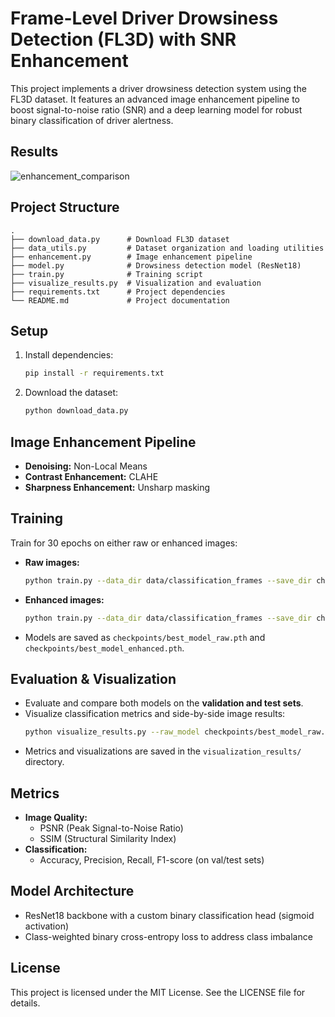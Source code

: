 # Frame-Level Driver Drowsiness Detection (FL3D) with SNR Enhancement

This project implements a driver drowsiness detection system using the FL3D dataset. It features an advanced image enhancement pipeline to boost signal-to-noise ratio (SNR) and a deep learning model for robust binary classification of driver alertness.

## Results
![enhancement_comparison](https://github.com/user-attachments/assets/4a67cfed-98f2-405e-9501-cd633fcf434d)


## Project Structure

```
.
├── download_data.py      # Download FL3D dataset
├── data_utils.py         # Dataset organization and loading utilities
├── enhancement.py        # Image enhancement pipeline
├── model.py              # Drowsiness detection model (ResNet18)
├── train.py              # Training script
├── visualize_results.py  # Visualization and evaluation
├── requirements.txt      # Project dependencies
└── README.md             # Project documentation
```

## Setup

1. Install dependencies:
   ```bash
   pip install -r requirements.txt
   ```
2. Download the dataset:
   ```bash
   python download_data.py
   ```

## Image Enhancement Pipeline

- **Denoising:** Non-Local Means
- **Contrast Enhancement:** CLAHE
- **Sharpness Enhancement:** Unsharp masking

## Training

Train for 30 epochs on either raw or enhanced images:

- **Raw images:**
  ```bash
  python train.py --data_dir data/classification_frames --save_dir checkpoints --epochs 30
  ```
- **Enhanced images:**
  ```bash
  python train.py --data_dir data/classification_frames --save_dir checkpoints --epochs 30 --use_enhanced
  ```
- Models are saved as `checkpoints/best_model_raw.pth` and `checkpoints/best_model_enhanced.pth`.

## Evaluation & Visualization

- Evaluate and compare both models on the **validation and test sets**.
- Visualize classification metrics and side-by-side image results:
  ```bash
  python visualize_results.py --raw_model checkpoints/best_model_raw.pth --enhanced_model checkpoints/best_model_enhanced.pth
  ```
- Metrics and visualizations are saved in the `visualization_results/` directory.

## Metrics

- **Image Quality:**
  - PSNR (Peak Signal-to-Noise Ratio)
  - SSIM (Structural Similarity Index)
- **Classification:**
  - Accuracy, Precision, Recall, F1-score (on val/test sets)

## Model Architecture

- ResNet18 backbone with a custom binary classification head (sigmoid activation)
- Class-weighted binary cross-entropy loss to address class imbalance

## License

This project is licensed under the MIT License. See the LICENSE file for details.
